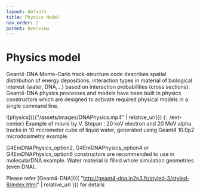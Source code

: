 ```yaml
---
layout: default
title: Physics Model
nav_order: 2
parent: Overview
---
```


# Physics model

Geant4-DNA Monte-Carlo track-structure code describes spatial distribution of energy depositions, interaction types in material of biological interest (water, DNA,...) based on interaction probabilities (cross sections). Geant4-DNA physics processes and models have been built in physics constructors which are designed to activate required physical models in a single command line. 

![physics]({{"/assets/images/DNAPhysics.mp4" | relative_url}})
{: .text-center}
Example of movie by V. Stepan : 20 keV electron and 20 MeV alpha tracks in 10 micrometer cube of liquid water, generated using Geant4 10.0p2 microdosimetry example.

G4EmDNAPhysics_option2, G4EmDNAPhysics_option4 or G4EmDNAPhysics_option6 constructors are recommended to use in molecularDNA example. Water material is filled whole simulation geometries (even DNA). 

Please refer [Geant4-DNA]({{ "http://geant4-dna.in2p3.fr/styled-3/styled-8/index.html" | relative_url }}) for details
